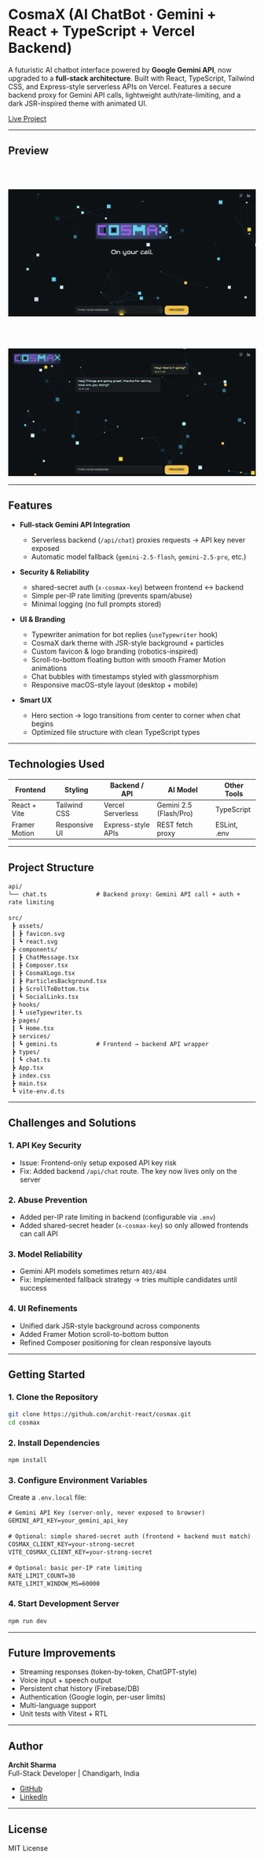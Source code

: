 # CosmaX (AI ChatBot · Gemini + React + TypeScript + Vercel Backend)

A futuristic AI chatbot interface powered by **Google Gemini API**, now upgraded to a **full-stack architecture**. Built with React, TypeScript, Tailwind CSS, and Express-style serverless APIs on Vercel. Features a secure backend proxy for Gemini API calls, lightweight auth/rate-limiting, and a dark JSR-inspired theme with animated UI.

[Live Project](https://cosmax.vercel.app/)

---

## Preview

<br><br>

![CosmaX UI](./screenshots/cosmax-ui.png)

<br><br>

![CosmaX Chat UI](./screenshots/chat-ui.png)

---

## Features

- **Full-stack Gemini API Integration**  
  - Serverless backend (`/api/chat`) proxies requests → API key never exposed  
  - Automatic model fallback (`gemini-2.5-flash`, `gemini-2.5-pro`, etc.)  

- **Security & Reliability**  
  - shared-secret auth (`x-cosmax-key`) between frontend ↔ backend  
  - Simple per-IP rate limiting (prevents spam/abuse)  
  - Minimal logging (no full prompts stored)  

- **UI & Branding**  
  - Typewriter animation for bot replies (`useTypewriter` hook)  
  - CosmaX dark theme with JSR-style background + particles  
  - Custom favicon & logo branding (robotics-inspired)  
  - Scroll-to-bottom floating button with smooth Framer Motion animations  
  - Chat bubbles with timestamps styled with glassmorphism  
  - Responsive macOS-style layout (desktop + mobile)  

- **Smart UX**  
  - Hero section → logo transitions from center to corner when chat begins  
  - Optimized file structure with clean TypeScript types  

---

## Technologies Used

| Frontend       | Styling       | Backend / API      | AI Model             | Other Tools   |
| -------------- | ------------- | ------------------ | -------------------- | ------------- |
| React + Vite   | Tailwind CSS  | Vercel Serverless  | Gemini 2.5 (Flash/Pro) | TypeScript    |
| Framer Motion  | Responsive UI | Express-style APIs | REST fetch proxy     | ESLint, .env  |

---

## Project Structure

```
api/
└── chat.ts              # Backend proxy: Gemini API call + auth + rate limiting

src/
 ┣ assets/
 ┃ ┣ favicon.svg
 ┃ ┗ react.svg
 ┣ components/
 ┃ ┣ ChatMessage.tsx
 ┃ ┣ Composer.tsx
 ┃ ┣ CosmaXLogo.tsx
 ┃ ┣ ParticlesBackground.tsx
 ┃ ┣ ScrollToBottom.tsx
 ┃ ┗ SocialLinks.tsx
 ┣ hooks/
 ┃ ┗ useTypewriter.ts
 ┣ pages/
 ┃ ┗ Home.tsx
 ┣ services/
 ┃ ┗ gemini.ts           # Frontend → backend API wrapper
 ┣ types/
 ┃ ┗ chat.ts
 ┣ App.tsx
 ┣ index.css
 ┣ main.tsx
 ┗ vite-env.d.ts
```

---

## Challenges and Solutions

### 1. API Key Security  
- Issue: Frontend-only setup exposed API key risk  
- Fix: Added backend `/api/chat` route. The key now lives only on the server  

### 2. Abuse Prevention  
- Added per-IP rate limiting in backend (configurable via `.env`)  
- Added shared-secret header (`x-cosmax-key`) so only allowed frontends can call API  

### 3. Model Reliability  
- Gemini API models sometimes return `403/404`  
- Fix: Implemented fallback strategy → tries multiple candidates until success  

### 4. UI Refinements  
- Unified dark JSR-style background across components  
- Added Framer Motion scroll-to-bottom button  
- Refined Composer positioning for clean responsive layouts  

---

## Getting Started

### 1. Clone the Repository

```bash
git clone https://github.com/archit-react/cosmax.git
cd cosmax
```

### 2. Install Dependencies

```bash
npm install
```

### 3. Configure Environment Variables

Create a `.env.local` file:

```env
# Gemini API Key (server-only, never exposed to browser)
GEMINI_API_KEY=your_gemini_api_key

# Optional: simple shared-secret auth (frontend + backend must match)
COSMAX_CLIENT_KEY=your-strong-secret
VITE_COSMAX_CLIENT_KEY=your-strong-secret

# Optional: basic per-IP rate limiting
RATE_LIMIT_COUNT=30
RATE_LIMIT_WINDOW_MS=60000
```

### 4. Start Development Server

```bash
npm run dev
```

---

## Future Improvements

- Streaming responses (token-by-token, ChatGPT-style)  
- Voice input + speech output  
- Persistent chat history (Firebase/DB)  
- Authentication (Google login, per-user limits)  
- Multi-language support  
- Unit tests with Vitest + RTL  

---

## Author

**Archit Sharma**  
Full-Stack Developer | Chandigarh, India  

- [GitHub](https://github.com/archit-react)  
- [LinkedIn](https://www.linkedin.com/in/archit-react)  

---

## License

MIT License  
